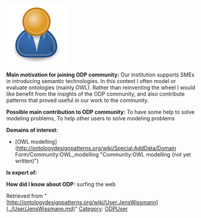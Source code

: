 [![Image:ODPUser.png](../images/a/a6/ODPUser.png)](../Image/ODPUser.png.md "Image:ODPUser.png")




  





__Main motivation for joining ODP community:__ Our institution supports SMEs in introducing semantic technologies. In this context I often model or evaluate ontologies (mainly OWL). Rather than reinventing the wheel I would like benefit from the insights of the ODP community, and also contribute patterns that proved useful in our work to the community.


__Possible main contribution to ODP community:__ To have some help to solve modeling problems, To help other users to solve modeling problems


__Domains of interest:__



* [OWL modelling](http://ontologydesignpatterns.org/wiki/Special:AddData/Domain Form/Community:OWL_modelling "Community:OWL modelling (not yet written)")


__Is expert of:__


  

__How did I know about ODP:__ surfing the web






Retrieved from "[http://ontologydesignpatterns.org/wiki/User:JensWissmann](../User/JensWissmann.md)"
 [Category](http://ontologydesignpatterns.org/wiki/Special:Categories "Special:Categories"): [ODPUser](../Category/ODPUser.md "Category:ODPUser")